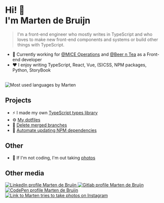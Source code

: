 # Hi! 👋<br>I'm Marten de Bruijn

> I'm a front-end engineer who mostly writes in TypeScript and who loves to make new front-end components and systems or build other things with TypeScript.

- 🏢 Currently working for [@MICE Operations](https://www.miceoperations.com/) and [@Beer n Tea](https://www.beerntea.com/) as a Front-end developer
- ❤️ I enjoy writing TypeScript, React, Vue, (S)CSS, NPM packages, Python, StoryBook

<br>

<picture>
  <source
    srcset="https://github-readme-stats.vercel.app/api/top-langs/?username=martendebruijn&layout=compact&theme=highcontrast"
    media="(prefers-contrast: more)"
  />
  <source
    srcset="https://github-readme-stats.vercel.app/api/top-langs/?username=martendebruijn&layout=compact&theme=solarized-dark"
    media="(prefers-color-scheme: dark)"
  />
  <source
    srcset="https://github-readme-stats.vercel.app/api/top-langs/?username=martendebruijn&layout=compact&theme=solarized-light"
    media="(prefers-color-scheme: light), (prefers-color-scheme: no-preference)"
  />
  <img src="https://github-readme-stats.vercel.app/api/top-langs/?username=martendebruijn&layout=compact&theme=solarized-light" alt="Most used languages by Marten"/>
</picture>

## Projects

- ⚡️ I made my own [TypeScript types library](https://github.com/martendebruijn/types)
- ⚙️ [My dotfiles](https://github.com/martendebruijn/dotfiles)
- 👾 [Delete merged branches](https://github.com/martendebruijn/delete-merged)
- 💚 [Automate updating NPM dependencies](https://github.com/martendebruijn/npm-update)

## Other

- 📸 If I'm not coding, I'm out taking [photos](https://instagram.com/martentriestotakephotos)

## Other media

<a href="https://www.linkedin.com/in/martendebruijn/" title="LinkedIn">
  <img src="https://img.shields.io/badge/martendebruijn-0077B5?style=for-the-badge&logo=linkedin&logoColor=white&style=social" alt="LinkedIn profile Marten de Bruijn"/>
</a>
<a href="https://gitlab.com/martendebruijn/" title="GitLab">
  <img src="https://img.shields.io/badge/martendebruijn-330F63?style=for-the-badge&logo=gitlab&logoColor=white&style=social" alt="Gitlab profile Marten de Bruijn"/>
</a>
<a href="https://codepen.io/martendebruijn" title="Codepen">
  <img src="https://img.shields.io/badge/martendebruijn-000000?style=for-the-badge&logo=codepen&logoColor=white&style=social" alt="CodePen profile Marten de Bruijn"/>
</a>
<a href="https://instagram.com/martentriestotakephotos" title="@martentriestotakephotos">
  <img src="https://img.shields.io/badge/@martentriestotakephotos-E4405F?style=for-the-badge&logo=instagram&logoColor=white&style=social" alt="Link to Marten tries to take photos on Instagram"/>
</a>
